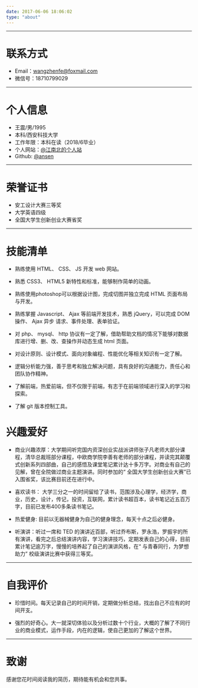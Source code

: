 ```yaml
---
date: 2017-06-06 18:06:02
type: "about"
---
```

---
# 联系方式
- Email：wangzhenfe@foxmail.com 
- 微信号：18710799029

---

# 个人信息

 - 王震/男/1995
 - 本科/西安科技大学
 - 工作年限：本科在读（2018/6毕业）
 - 个人网站：[@江南北的个人站](http://ijiangnanbei.com/)
 - Github: [@ansen](https://github.com/jiangnanbei)

---
# 荣誉证书
- 安工设计大赛三等奖
- 大学英语四级
- 全国大学生创新创业大赛省奖

---
# 技能清单

- 熟练使用 HTML、 CSS、 JS 开发 web 网站。

- 熟悉 CSS3、 HTML5 新特性和标准，能够制作简单的动画。

- 熟练使用photoshop可以根据设计图，完成切图并独立完成 HTML 页面布局与开发。

- 熟练掌握 Javascript、 Ajax 等前端开发技术，熟悉 jQuery，可以完成 DOM 操作、 Ajax 异步
请求、事件处理、表单验证。

- 对 php、 mysql、 http 协议有一定了解，借助帮助文档的情况下能够对数据库进行增、删、改、查操作并动态生成 html 页面。

- 对设计原则、设计模式、面向对象编程、性能优化等相关知识有一定了解。

- 逻辑分析能力强，善于思考和独立解决问题，具有良好的沟通能力，责任心和团队协作精神。

- 了解前端，热爱前端，但不仅限于前端，有志于在前端领域进行深入的学习和探索。

- 了解 git 版本控制工具。

# 兴趣爱好
- 商业兴趣浓厚：大学期间听完国内资深创业实战派讲师张子凡老师大部分课程，清华总裁班部分课程，中欧商学院李善有老师的部分课程，并读完其颠覆式创新系列四部曲，自己的感悟及课堂笔记累计达十多万字。对商业有自己的见解，曾在全院做过商业主题演讲。同时参加的“ 全国大学生创新创业大赛”已入围省奖，该比赛目前还在进行中。

- 喜欢读书： 大学三分之一的时间留给了读书，范围涉及心理学，经济学，商业，历史，设计，传记，投资，互联网，累计读书超百本，读书笔记近五百万字，目前已发布400多条读书笔记。

- 热爱健身: 目前以无器械健身为自己的健身理念，每天十点之后必健身。

- 听演讲：听过一席和 TED 的演讲近百部，听过乔布斯，罗永浩，罗振宇的所有演讲，看完之后总结演讲内容，学习演讲技巧，定期发表自己的心得，目前累计笔记逾万字，慢慢的培养起了自己的演讲风格，在“ 与青春同行，为梦想助力” 校级演讲比赛中获得三等奖。

---
# 自我评价
- 珍惜时间。每天记录自己的时间开销，定期做分析总结，找出自己不应有的时间开支。

- 强烈的好奇心。大一就深切体验以及分析过数十个行业，大概的了解了不同行业的商业模式，运作手段，内在的逻辑，使自己更加的了解这个世界。

---
# 致谢
感谢您花时间阅读我的简历，期待能有机会和您共事。
